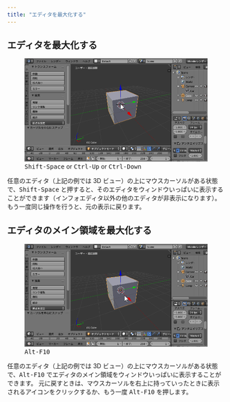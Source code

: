 ```yaml
---
title: "エディタを最大化する"
---
```



エディタを最大化する
----

<figure>
  <img src="expand-editor1.gif" />
  <figcaption><kbd>Shift-Space</kbd> or <kbd>Ctrl-Up</kbd> or <kbd>Ctrl-Down</kbd></figcaption>
</figure>

任意のエディタ（上記の例では 3D ビュー）の上にマウスカーソルがある状態で、<kbd>Shift-Space</kbd> と押すると、そのエディタをウィンドウいっぱいに表示することができます（インフォエディタ以外の他のエディタが非表示になります）。
もう一度同じ操作を行うと、元の表示に戻ります。


エディタのメイン領域を最大化する
----

<figure>
  <img src="expand-editor2.gif" />
  <figcaption><kbd>Alt-F10</kbd></figcaption>
</figure>

任意のエディタ（上記の例では 3D ビュー）の上にマウスカーソルがある状態で、<kbd>Alt-F10</kbd> でエディタのメイン領域をウィンドウいっぱいに表示することができます。
元に戻すときは、マウスカーソルを右上に持っていったときに表示されるアイコンをクリックするか、もう一度 <kbd>Alt-F10</kbd> を押します。

